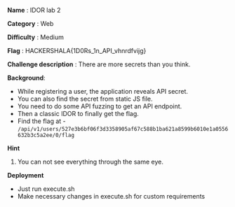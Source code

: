 **Name** : IDOR lab 2

**Category** : Web

**Difficulty** : Medium

**Flag** : HACKERSHALA{1D0Rs_1n_API_vhnrdfvijg}

**Challenge description** : 
There are more secrets than you think.

**Background**: 

+ While registering a user, the application reveals API secret.
+ You can also find the secret from static JS file.
+ You need to do some API fuzzing to get an API endpoint.
+ Then a classic IDOR to finally get the flag.
+ Find the flag at - `/api/v1/users/527e3b6bf06f3d3358905af67c588b1ba621a8599b6010e1a0556632b3c5a2ee/0/flag`

**Hint**
1. You can not see everything through the same eye.

**Deployment**
+ Just run execute.sh
+ Make necessary changes in execute.sh for custom requirements